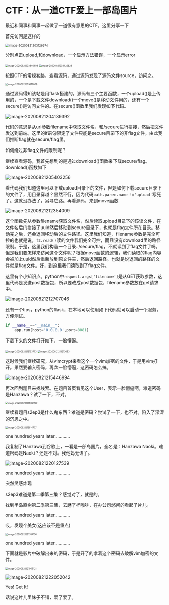 # CTF：从一道CTF爱上一部岛国片

最近和同事和同事一起做了一道很有意思的CTF，这里分享一下



首先访问是这样的

<img src="pictures/image-20200821203126674.png" alt="image-20200821203126674" style="zoom: 67%;" /> 



分别点击upload,和download，一个显示方法错误，一个显示error

<img src="pictures/image-20200821203340493.png" alt="image-20200821203340493" style="zoom: 50%;" /> 

<img src="pictures/image-20200821203422628.png" alt="image-20200821203422628" style="zoom:50%;" /> 

按照CTF的常规套路，查看源码，通过源码发现了源码文件source，访问之。

<img src="pictures/image-20200821203612809.png" alt="image-20200821203612809" style="zoom: 50%;" /> 

通过源码得知该站是用flask搭建的。源码有三个主要函数，一个upload()是上传用的，一个是下载文件download()一个move()是移动文件用的，还有一个secure()是访问文件的。在secure()函数里我们发现如下代码。

![image-20200821204139392](pictures/image-20200821204139392.png)

代码的意思是从url参数filename中获取文件名，和/secure进行拼接，然后把文件发送到前端。这里的if语句限定了文件只能是secure目录下的非flag文件。由此我们推断flag就在secure/flag里。

如何绕过非flag文件的限制呢？

继续查看源码，我首先想到的是通过download()函数来下载secure/flag。download()函数如下

![image-20200821205403256](pictures/image-20200821205403256.png)

看代码我们知道这里可以下载upload目录下的文件，但是如何下载secure目录下的文件了，用目录穿越？显然不行，因为代码`path.paren.name !='upload'`写死了。这就没办法了，另寻它路。再看源码，来到move函数

![image-20200821212354009](pictures/image-20200821212354009.png)

这个函数先从参数filename获取文件名，然后读取upload目录下的该读文件，在文件名后门拼接了uuid然后移动到secure目录下，也就是flag文件所在目录。移动完之后，还会返回移动后的文件路径。这里我们知道，filename参数是完全可控的也就是说，`f2.read()`读的文件我们完全可控，而且没有download里的路径限制。于是，这里我们构造一个目录../secure/flag，不就读到了flag文件了吗。但是我们要怎样来访问这个文件呢？根据move函数的逻辑，我们读取的flag内容会被加上uuid然后重新放到原文件夹，然后返回路径。也就是说返回的路径的文件就是flag文件。好，到这里我们读取到了flag文件。

这里有个小知识点。python中`request.args['filename']`是从GET获取参数，这里代码是发送post数据包，所以要改成post数据包，filename参数放在get请求中。

![image-20200821212707046](pictures/image-20200821212707046.png)

还有一个tips，python的flask，在本地可以使用如下代码就可以启动一个服务，方便测试。

```python
if __name__=="__main__":
	app.run(host='0.0.0.0',port=8081)
```

下载下来的文件打开如下，一脸懵逼。

<img src="pictures/image-20200821215153773.png" alt="image-20200821215153773" style="zoom:50%;" /> 

<img src="pictures/image-20200821215313693.png" alt="image-20200821215313693" style="zoom:50%;" /> 

这时候我们继续研究，从vimcrypt来看这个一个vim加密的文件，于是用vim打开。果然要输入密码，再次一脸懵逼，这密码怎么搞。

![image-20200821215446994](pictures/image-20200821215446994.png)

再次回到题目来找线索。在题目首页看见这个User，表示一脸懵逼啊，难道密码是Hanzawa？试了一下，不对。

<img src="pictures/image-20200821215609999.png" alt="image-20200821215609999" style="zoom:50%;" /> 

继续看题目s2ep3是什么鬼东西？难道是密码？尝试了一下，也不对。陷入了深深的沉思之中。

<img src="pictures/image-20200821215814777.png" alt="image-20200821215814777" style="zoom:50%;" /> 

one hundred years later............

我复制了Hanzawa到谷歌上，一看是一部岛国片，全名是：Hanzawa Naoki。难道密码是Naoki？还是不对。我他妈无语了。

![image-20200821220127539](pictures/image-20200821220127539.png)

one hundred years later............

突然灵感炸现

s2ep3难道是第二季第三集？感觉对了，就是的。

找到半岛直树第二季第三集，去磨了杯咖啡，在办公司悠闲的看起了片儿。



one hundred years later............

哎，发现个美女(这应该不是重点)

<img src="pictures/image-20200821221354156.png" alt="image-20200821221354156" style="zoom:50%;" /> 

one hundred years later............

下面就是影片中破解出来的密码，于是开了的拿着这个密码去破解vim加密的文件。

<img src="pictures/image-20200821221949121.png" alt="image-20200821221949121" style="zoom:50%;" />

![image-20200821222052042](pictures/image-20200821222052042.png)

Yes!  Get It!

话说这片儿里妹子不错，爱了爱了。